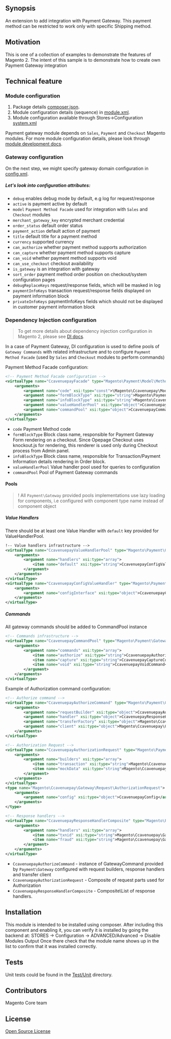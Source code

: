 ## Synopsis
An extension to add integration with Payment Gateway.
This payment method can be restricted to work only with specific Shipping method.

## Motivation
This is one of a collection of examples to demonstrate the features of Magento 2.  The intent of this sample is to demonstrate how to create own Payment Gateway integration

## Technical feature

### Module configuration
1. Package details [composer.json](composer.json).
2. Module configuration details (sequence) in [module.xml](etc/module.xml).
3. Module configuration available through Stores->Configuration [system.xml](etc/adminhtml/system.xml)

Payment gateway module depends on `Sales`, `Payment` and `Checkout` Magento modules.
For more module configuration details, please look through [module development docs](http://devdocs.magento.com/guides/v2.0/extension-dev-guide/module-load-order.html).

### Gateway configuration
On the next step, we might specify gateway domain configuration in [config.xml](etc/config.xml).

##### Let's look into configuration attributes:
 * <code>debug</code> enables debug mode by default, e.g log for request/response
 * <code>active</code> is payment active by default
 * <code>model</code> `Payment Method Facade` used for integration with `Sales` and `Checkout` modules
 * <code>merchant_gateway_key</code> encrypted merchant credential
 * <code>order_status</code> default order status
 * <code>payment_action</code> default action of payment
 * <code>title</code> default title for a payment method
 * <code>currency</code> supported currency
 * <code>can_authorize</code> whether payment method supports authorization
 * <code>can_capture</code> whether payment method supports capture
 * <code>can_void</code> whether payment method supports void
 * <code>can_use_checkout</code> checkout availability
 * <code>is_gateway</code> is an integration with gateway
 * <code>sort_order</code> payment method order position on checkout/system configuration pages
 * <code>debugReplaceKeys</code> request/response fields, which will be masked in log
 * <code>paymentInfoKeys</code> transaction request/response fields displayed on payment information block
 * <code>privateInfoKeys</code> paymentInfoKeys fields which should not be displayed in customer payment information block

### Dependency Injection configuration
> To get more details about dependency injection configuration in Magento 2, please see [DI docs](http://devdocs.magento.com/guides/v2.0/extension-dev-guide/depend-inj.html).

In a case of Payment Gateway, DI configuration is used to define pools of `Gateway Commands` with related infrastructure and to configure `Payment Method Facade` (used by `Sales` and `Checkout` modules to perform commands)

Payment Method Facade configuration:
```xml
<!-- Payment Method Facade configuration -->
<virtualType name="CcavenuepayFacade" type="Magento\Payment\Model\Method\Adapter">
    <arguments>
        <argument name="code" xsi:type="const">\Magento\Ccavenuepay\Model\Ui\ConfigProvider::CODE</argument>
        <argument name="formBlockType" xsi:type="string">Magento\Payment\Block\Form</argument>
        <argument name="infoBlockType" xsi:type="string">Magento\Ccavenuepay\Block\Info</argument>
        <argument name="valueHandlerPool" xsi:type="object">CcavenuepayValueHandlerPool</argument>
        <argument name="commandPool" xsi:type="object">CcavenuepayCommandPool</argument>
    </arguments>
</virtualType>
```
 * <code>code</code> Payment Method code
 * <code>formBlockType</code> Block class name, responsible for Payment Gateway Form rendering on a checkout.
  Since Opepage Checkout uses knockout.js for rendering, this renderer is used only during Checkout process from Admin panel.
 * <code>infoBlockType</code> Block class name, responsible for Transaction/Payment Information details rendering in Order block.
 * <code>valueHandlerPool</code> Value handler pool used for queries to configuration
 * <code>commandPool</code> Pool of Payment Gateway commands


#### Pools
> ! All `Payment\Gateway` provided pools implementations use lazy loading for components, i.e configured with component type name instead of component object

##### Value Handlers
There should be at least one Value Handler with `default` key provided for ValueHandlerPool.

```xml
!-- Value handlers infrastructure -->
<virtualType name="CcavenuepayValueHandlerPool" type="Magento\Payment\Gateway\Config\ValueHandlerPool">
    <arguments>
        <argument name="handlers" xsi:type="array">
            <item name="default" xsi:type="string">CcavenuepayConfigValueHandler</item>
        </argument>
    </arguments>
</virtualType>
<virtualType name="CcavenuepayConfigValueHandler" type="Magento\Payment\Gateway\Config\ConfigValueHandler">
    <arguments>
        <argument name="configInterface" xsi:type="object">CcavenuepayConfig</argument>
    </arguments>
</virtualType>
```

##### Commands
All gateway commands should be added to CommandPool instance
```xml
<!-- Commands infrastructure -->
<virtualType name="CcavenuepayCommandPool" type="Magento\Payment\Gateway\Command\CommandPool">
    <arguments>
        <argument name="commands" xsi:type="array">
            <item name="authorize" xsi:type="string">CcavenuepayAuthorizeCommand</item>
            <item name="capture" xsi:type="string">CcavenuepayCaptureCommand</item>
            <item name="void" xsi:type="string">CcavenuepayVoidCommand</item>
        </argument>
    </arguments>
</virtualType>
```

Example of Authorization command configuration:
```xml
<!-- Authorize command -->
<virtualType name="CcavenuepayAuthorizeCommand" type="Magento\Payment\Gateway\Command\GatewayCommand">
    <arguments>
        <argument name="requestBuilder" xsi:type="object">CcavenuepayAuthorizationRequest</argument>
        <argument name="handler" xsi:type="object">CcavenuepayResponseHandlerComposite</argument>
        <argument name="transferFactory" xsi:type="object">Magento\Ccavenuepay\Gateway\Http\TransferFactory</argument>
        <argument name="client" xsi:type="object">Magento\Ccavenuepay\Gateway\Http\Client\ClientMock</argument>
    </arguments>
</virtualType>

<!-- Authorization Request -->
<virtualType name="CcavenuepayAuthorizationRequest" type="Magento\Payment\Gateway\Request\BuilderComposite">
    <arguments>
        <argument name="builders" xsi:type="array">
            <item name="transaction" xsi:type="string">Magento\Ccavenuepay\Gateway\Request\AuthorizationRequest</item>
            <item name="mockData" xsi:type="string">Magento\Ccavenuepay\Gateway\Request\MockDataRequest</item>
        </argument>
    </arguments>
</virtualType>
<type name="Magento\Ccavenuepay\Gateway\Request\AuthorizationRequest">
    <arguments>
        <argument name="config" xsi:type="object">CcavenuepayConfig</argument>
    </arguments>
</type>

<!-- Response handlers -->
<virtualType name="CcavenuepayResponseHandlerComposite" type="Magento\Payment\Gateway\Response\HandlerChain">
    <arguments>
        <argument name="handlers" xsi:type="array">
            <item name="txnid" xsi:type="string">Magento\Ccavenuepay\Gateway\Response\TxnIdHandler</item>
            <item name="fraud" xsi:type="string">Magento\Ccavenuepay\Gateway\Response\FraudHandler</item>
        </argument>
    </arguments>
</virtualType>
```
* `CcavenuepayAuthorizeCommand` - instance of GatewayCommand provided by `Payment\Gateway` configured with request builders, response handlers and transfer client
* `CcavenuepayAuthorizationRequest` - Composite of request parts used for Authorization
* `CcavenuepayResponseHandlerComposite` - Composite\List of response handlers.

## Installation
This module is intended to be installed using composer.  After including this component and enabling it, you can verify it is installed by going the backend at:
STORES -> Configuration -> ADVANCED/Advanced ->  Disable Modules Output
Once there check that the module name shows up in the list to confirm that it was installed correctly.

## Tests
Unit tests could be found in the [Test/Unit](Test/Unit) directory.

## Contributors
Magento Core team

## License
[Open Source License](LICENSE.txt)